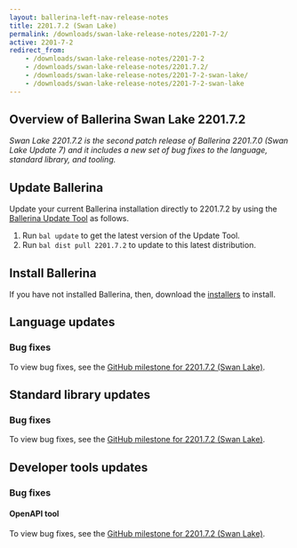 ```yaml
---
layout: ballerina-left-nav-release-notes
title: 2201.7.2 (Swan Lake) 
permalink: /downloads/swan-lake-release-notes/2201-7-2/
active: 2201-7-2
redirect_from: 
    - /downloads/swan-lake-release-notes/2201-7-2
    - /downloads/swan-lake-release-notes/2201.7.2/
    - /downloads/swan-lake-release-notes/2201-7-2-swan-lake/
    - /downloads/swan-lake-release-notes/2201-7-2-swan-lake
---
```


## Overview of Ballerina Swan Lake 2201.7.2

<em>Swan Lake 2201.7.2 is the second patch release of Ballerina 2201.7.0 (Swan Lake Update 7) and it includes a new set of bug fixes to the language, standard library, and tooling.</em>

## Update Ballerina

Update your current Ballerina installation directly to 2201.7.2 by using the [Ballerina Update Tool](/learn/bal-command/update-tool/) as follows.

1. Run `bal update` to get the latest version of the Update Tool.
2. Run `bal dist pull 2201.7.2` to update to this latest distribution.

## Install Ballerina

If you have not installed Ballerina, then, download the [installers](/downloads/#swanlake) to install.

## Language updates

### Bug fixes

To view bug fixes, see the [GitHub milestone for 2201.7.2 (Swan Lake)](https://github.com/ballerina-platform/ballerina-lang/issues?q=is%3Aissue+label%3AType%2FBug+is%3Aclosed+milestone%3A2201.7.2).

## Standard library updates

### Bug fixes

To view bug fixes, see the [GitHub milestone for 2201.7.2 (Swan Lake)](https://github.com/ballerina-platform/ballerina-standard-library/issues?q=is%3Aissue+label%3AType%2FBug+is%3Aclosed+milestone%3A2201.7.2).

## Developer tools updates

### Bug fixes

#### OpenAPI tool
To view bug fixes, see the [GitHub milestone for 2201.7.2 (Swan Lake)](https://github.com/ballerina-platform/openapi-tools/issues?q=is%3Aissue+label%3AType%2FBug+is%3Aclosed+milestone%3A%22Swan+Lake+2201.7.2%22).
